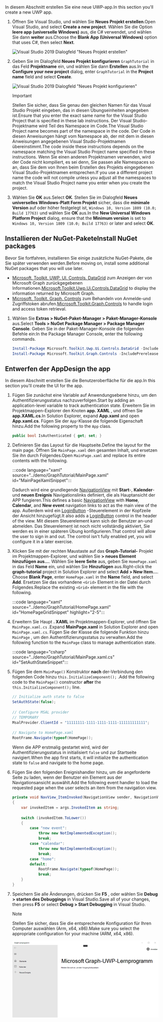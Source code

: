 <!-- markdownlint-disable MD002 MD041 -->

<span data-ttu-id="1620a-101">In diesem Abschnitt erstellen Sie eine neue UWP-app.</span><span class="sxs-lookup"><span data-stu-id="1620a-101">In this section you'll create a new UWP app.</span></span>

1. <span data-ttu-id="1620a-102">Öffnen Sie Visual Studio, und wählen Sie **Neues Projekt erstellen**.</span><span class="sxs-lookup"><span data-stu-id="1620a-102">Open Visual Studio, and select **Create a new project**.</span></span> <span data-ttu-id="1620a-103">Wählen Sie die Option **leere app (universelle Windows)** aus, die C# verwendet, und wählen Sie dann **weiter** aus.</span><span class="sxs-lookup"><span data-stu-id="1620a-103">Choose the **Blank App (Universal Windows)** option that uses C#, then select **Next**.</span></span>

    ![Visual Studio 2019 Dialogfeld "Neues Projekt erstellen"](./images/vs-create-new-project.png)

1. <span data-ttu-id="1620a-105">Geben Sie im Dialogfeld **Neues Projekt konfigurieren** `GraphTutorial` in das Feld **Projektname** ein, und wählen Sie dann **Erstellen** aus.</span><span class="sxs-lookup"><span data-stu-id="1620a-105">In the **Configure your new project** dialog, enter `GraphTutorial` in the **Project name** field and select **Create**.</span></span>

    ![Visual Studio 2019 Dialogfeld "Neues Projekt konfigurieren"](./images/vs-configure-new-project.png)

    > [!IMPORTANT]
    > <span data-ttu-id="1620a-107">Stellen Sie sicher, dass Sie genau den gleichen Namen für das Visual Studio Projekt eingeben, das in diesen Übungseinheiten angegeben ist.</span><span class="sxs-lookup"><span data-stu-id="1620a-107">Ensure that you enter the exact same name for the Visual Studio Project that is specified in these lab instructions.</span></span> <span data-ttu-id="1620a-108">Der Visual Studio-Projektname wird Teil des Namespace im Code.</span><span class="sxs-lookup"><span data-stu-id="1620a-108">The Visual Studio Project name becomes part of the namespace in the code.</span></span> <span data-ttu-id="1620a-109">Der Code in diesen Anweisungen hängt vom Namespace ab, der mit dem in diesen Anweisungen angegebenen Visual Studio-Projektnamen übereinstimmt.</span><span class="sxs-lookup"><span data-stu-id="1620a-109">The code inside these instructions depends on the namespace matching the Visual Studio Project name specified in these instructions.</span></span> <span data-ttu-id="1620a-110">Wenn Sie einen anderen Projektnamen verwenden, wird der Code nicht kompiliert, es sei denn, Sie passen alle Namespaces so an, dass Sie dem von Ihnen beim Erstellen des Projekts eingegebenen Visual Studio-Projektnamen entsprechen.</span><span class="sxs-lookup"><span data-stu-id="1620a-110">If you use a different project name the code will not compile unless you adjust all the namespaces to match the Visual Studio Project name you enter when you create the project.</span></span>

1. <span data-ttu-id="1620a-111">Wählen Sie **OK** aus.</span><span class="sxs-lookup"><span data-stu-id="1620a-111">Select **OK**.</span></span> <span data-ttu-id="1620a-112">Stellen Sie im Dialogfeld **Neues universelles Windows-Platt Form Projekt** sicher, dass die **minimale Version** auf oder höher festgelegt ist, `Windows 10, Version 1809 (10.0; Build 17763)` und wählen Sie **OK** aus.</span><span class="sxs-lookup"><span data-stu-id="1620a-112">In the **New Universal Windows Platform Project** dialog, ensure that the **Minimum version** is set to `Windows 10, Version 1809 (10.0; Build 17763)` or later and select **OK**.</span></span>

## <a name="install-nuget-packages"></a><span data-ttu-id="1620a-113">Installieren der NuGet-Pakete</span><span class="sxs-lookup"><span data-stu-id="1620a-113">Install NuGet packages</span></span>

<span data-ttu-id="1620a-114">Bevor Sie fortfahren, installieren Sie einige zusätzliche NuGet-Pakete, die Sie später verwenden werden.</span><span class="sxs-lookup"><span data-stu-id="1620a-114">Before moving on, install some additional NuGet packages that you will use later.</span></span>

- <span data-ttu-id="1620a-115">[Microsoft. Toolkit. UWP. UI. Controls. DataGrid](https://www.nuget.org/packages/Microsoft.Toolkit.Uwp.Ui.Controls.DataGrid/) zum Anzeigen der von Microsoft Graph zurückgegebenen Informationen.</span><span class="sxs-lookup"><span data-stu-id="1620a-115">[Microsoft.Toolkit.Uwp.Ui.Controls.DataGrid](https://www.nuget.org/packages/Microsoft.Toolkit.Uwp.Ui.Controls.DataGrid/) to display the information returned by Microsoft Graph.</span></span>
- <span data-ttu-id="1620a-116">[Microsoft. Toolkit. Graph. Controls](https://www.nuget.org/packages/Microsoft.Toolkit.Graph.Controls) zum Behandeln von Anmelde-und Zugriffstoken abrufen.</span><span class="sxs-lookup"><span data-stu-id="1620a-116">[Microsoft.Toolkit.Graph.Controls](https://www.nuget.org/packages/Microsoft.Toolkit.Graph.Controls) to handle login and access token retrieval.</span></span>

1. <span data-ttu-id="1620a-117">Wählen Sie **Extras > NuGet-Paket-Manager > Paket-Manager-Konsole** aus.</span><span class="sxs-lookup"><span data-stu-id="1620a-117">Select **Tools > NuGet Package Manager > Package Manager Console**.</span></span> <span data-ttu-id="1620a-118">Geben Sie in der Paket-Manager-Konsole die folgenden Befehle ein:</span><span class="sxs-lookup"><span data-stu-id="1620a-118">In the Package Manager Console, enter the following commands.</span></span>

    ```powershell
    Install-Package Microsoft.Toolkit.Uwp.Ui.Controls.DataGrid -IncludePrerelease
    Install-Package Microsoft.Toolkit.Graph.Controls -IncludePrerelease
    ```

## <a name="design-the-app"></a><span data-ttu-id="1620a-119">Entwerfen der App</span><span class="sxs-lookup"><span data-stu-id="1620a-119">Design the app</span></span>

<span data-ttu-id="1620a-120">In diesem Abschnitt erstellen Sie die Benutzeroberfläche für die app.</span><span class="sxs-lookup"><span data-stu-id="1620a-120">In this section you'll create the UI for the app.</span></span>

1. <span data-ttu-id="1620a-121">Fügen Sie zunächst eine Variable auf Anwendungsebene hinzu, um den Authentifizierungsstatus nachzuverfolgen.</span><span class="sxs-lookup"><span data-stu-id="1620a-121">Start by adding an application-level variable to track authentication state.</span></span> <span data-ttu-id="1620a-122">Erweitern Sie im Projektmappen-Explorer den Knoten **app. XAML** , und öffnen Sie **app.XAML.cs**.</span><span class="sxs-lookup"><span data-stu-id="1620a-122">In Solution Explorer, expand **App.xaml** and open **App.xaml.cs**.</span></span> <span data-ttu-id="1620a-123">Fügen Sie der `App`-Klasse die folgende Eigenschaft hinzu.</span><span class="sxs-lookup"><span data-stu-id="1620a-123">Add the following property to the `App` class.</span></span>

    ```csharp
    public bool IsAuthenticated { get; set; }
    ```

1. <span data-ttu-id="1620a-124">Definieren Sie das Layout für die Hauptseite.</span><span class="sxs-lookup"><span data-stu-id="1620a-124">Define the layout for the main page.</span></span> <span data-ttu-id="1620a-125">Öffnen Sie `MainPage.xaml` den gesamten Inhalt, und ersetzen Sie ihn durch Folgendes.</span><span class="sxs-lookup"><span data-stu-id="1620a-125">Open `MainPage.xaml` and replace its entire contents with the following.</span></span>

    :::code language="xaml" source="../demo/GraphTutorial/MainPage.xaml" id="MainPageXamlSnippet":::

    <span data-ttu-id="1620a-126">Dadurch wird eine grundlegende [NavigationView](/uwp/api/windows.ui.xaml.controls.navigationview) mit **Start**-, **Kalender**-und **neuen Ereignis** Navigationslinks definiert, die als Hauptansicht der APP fungieren.</span><span class="sxs-lookup"><span data-stu-id="1620a-126">This defines a basic [NavigationView](/uwp/api/windows.ui.xaml.controls.navigationview) with **Home**, **Calendar**, and **New event** navigation links to act as the main view of the app.</span></span> <span data-ttu-id="1620a-127">Außerdem wird ein [LoginButton](https://github.com/windows-toolkit/Graph-Controls) -Steuerelement in der Kopfzeile der Ansicht hinzugefügt.</span><span class="sxs-lookup"><span data-stu-id="1620a-127">It also adds a [LoginButton](https://github.com/windows-toolkit/Graph-Controls) control in the header of the view.</span></span> <span data-ttu-id="1620a-128">Mit diesem Steuerelement kann sich der Benutzer an-und abmelden. Das Steuerelement ist noch nicht vollständig aktiviert, Sie werden es in einer späteren Übung konfigurieren.</span><span class="sxs-lookup"><span data-stu-id="1620a-128">That control will allow the user to sign in and out. The control isn't fully enabled yet, you will configure it in a later exercise.</span></span>

1. <span data-ttu-id="1620a-129">Klicken Sie mit der rechten Maustaste auf das **Graph-Tutorial-** Projekt im Projektmappen-Explorer, und wählen Sie **> neues Element hinzufügen aus...**. Wählen Sie **leere Seite** aus, geben Sie `HomePage.xaml` in das Feld **Name** ein, und wählen Sie **Hinzufügen** aus.</span><span class="sxs-lookup"><span data-stu-id="1620a-129">Right-click the **graph-tutorial** project in Solution Explorer and select **Add > New Item...**. Choose **Blank Page**, enter `HomePage.xaml` in the **Name** field, and select **Add**.</span></span> <span data-ttu-id="1620a-130">Ersetzen Sie das vorhandene `<Grid>` Element in der Datei durch Folgendes.</span><span class="sxs-lookup"><span data-stu-id="1620a-130">Replace the existing `<Grid>` element in the file with the following.</span></span>

    :::code language="xaml" source="../demo/GraphTutorial/HomePage.xaml" id="HomePageGridSnippet" highlight="2-5":::

1. <span data-ttu-id="1620a-131">Erweitern Sie Haupt **. XAML** im Projektmappen-Explorer, und öffnen Sie `MainPage.xaml.cs` .</span><span class="sxs-lookup"><span data-stu-id="1620a-131">Expand **MainPage.xaml** in Solution Explorer and open `MainPage.xaml.cs`.</span></span> <span data-ttu-id="1620a-132">Fügen Sie der Klasse die folgende Funktion hinzu `MainPage` , um den Authentifizierungsstatus zu verwalten.</span><span class="sxs-lookup"><span data-stu-id="1620a-132">Add the following function to the `MainPage` class to manage authentication state.</span></span>

    :::code language="csharp" source="../demo/GraphTutorial/MainPage.xaml.cs" id="SetAuthStateSnippet":::

1. <span data-ttu-id="1620a-133">Fügen Sie dem `MainPage()` Konstruktor **nach** der-Verbindung den folgenden Code hinzu `this.InitializeComponent();` .</span><span class="sxs-lookup"><span data-stu-id="1620a-133">Add the following code to the `MainPage()` constructor **after** the `this.InitializeComponent();` line.</span></span>

    ```csharp
    // Initialize auth state to false
    SetAuthState(false);

    // Configure MSAL provider
    // TEMPORARY
    MsalProvider.ClientId = "11111111-1111-1111-1111-111111111111";

    // Navigate to HomePage.xaml
    RootFrame.Navigate(typeof(HomePage));
    ```

    <span data-ttu-id="1620a-134">Wenn die APP erstmalig gestartet wird, wird der Authentifizierungsstatus in initialisiert `false` und zur Startseite navigiert.</span><span class="sxs-lookup"><span data-stu-id="1620a-134">When the app first starts, it will initialize the authentication state to `false` and navigate to the home page.</span></span>

1. <span data-ttu-id="1620a-135">Fügen Sie den folgenden Ereignishandler hinzu, um die angeforderte Seite zu laden, wenn der Benutzer ein Element aus der Navigationsansicht auswählt.</span><span class="sxs-lookup"><span data-stu-id="1620a-135">Add the following event handler to load the requested page when the user selects an item from the navigation view.</span></span>

    ```csharp
    private void NavView_ItemInvoked(NavigationView sender, NavigationViewItemInvokedEventArgs args)
    {
        var invokedItem = args.InvokedItem as string;

        switch (invokedItem.ToLower())
        {
            case "new event":
                throw new NotImplementedException();
                break;
            case "calendar":
                throw new NotImplementedException();
                break;
            case "home":
            default:
                RootFrame.Navigate(typeof(HomePage));
                break;
        }
    }
    ```

1. <span data-ttu-id="1620a-136">Speichern Sie alle Änderungen, drücken Sie **F5** , oder wählen Sie **Debug > starten des Debuggings** in Visual Studio.</span><span class="sxs-lookup"><span data-stu-id="1620a-136">Save all of your changes, then press **F5** or select **Debug > Start Debugging** in Visual Studio.</span></span>

    > [!NOTE]
    > <span data-ttu-id="1620a-137">Stellen Sie sicher, dass Sie die entsprechende Konfiguration für Ihren Computer auswählen (Arm, x64, x86).</span><span class="sxs-lookup"><span data-stu-id="1620a-137">Make sure you select the appropriate configuration for your machine (ARM, x64, x86).</span></span>

    ![Screenshot der Homepage](./images/create-app-01.png)
